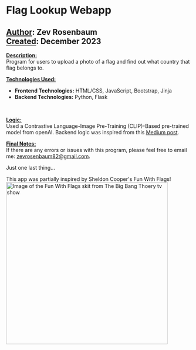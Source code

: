 # Flag Lookup Webapp
## <u>Author</u>: Zev Rosenbaum<br><u>Created</u>: December 2023

<u>**Description:**</u><br>
Program for users to upload a photo of a flag and find out what country that flag belongs to.

<u>**Technologies Used:**</u>
<ul>
    <li><b>Frontend Technologies:</b> HTML/CSS, JavaScript, Bootstrap, Jinja<br></li>
    <li><b>Backend Technologies:</b> Python, Flask</li>
</ul>
<br>

<u>**Logic:**</u><br>
Used a Contrastive Language-Image Pre-Training (CLIP)-Based pre-trained model from openAI. Backend logic was inspired from this [Medium post](https://medium.com/scrapehero/exploring-image-similarity-approaches-in-python-b8ca0a3ed5a3).

<u>**Final Notes:**</u><br>
If there are any errors or issues with this program, please feel free to email me:
zevrosenbaum82@gmail.com.

Just one last thing...

This app was partially inspired by Sheldon Cooper's Fun With Flags!
<br>
<img src="https://media.glamour.com/photos/56957f54085ae0a85036f142/master/w_1600%2Cc_limit/entertainment-2014-11-mayim-jim-fun-with-flags-main.jpg" alt="Image of the Fun With Flags skit from The Big Bang Thoery tv show" width="440">
